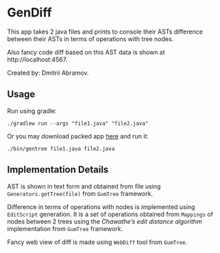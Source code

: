 # GenDiff

This app takes 2 java files and prints to console their ASTs difference between their ASTs in terms of operations with tree nodes.

Also fancy code diff based on this AST data is shown at http://localhost:4567.

Created by: Dmitrii Abramov.

## Usage

Run using gradle:

`./gradlew run --args "file1.java" "file2.java"`

Or you may download packed app [here](https://github.com/karvozavr/gendiff/releases) and run it:

`./bin/gentree file1.java file2.java`

## Implementation Details

AST is shown in text form and obtained from file using `Generators.getTree(file)` from `GumTree` framework. 

Difference in terms of operations with nodes is implemented using `EditScript` generation. 
It is a set of operations obtained from `Mappings` of nodes between 2 trees using the _Chawathe’s edit distance algorithm_ implementation from `GumTree` framework.  

Fancy web view of diff is made using `WebDiff` tool from `GumTree`.